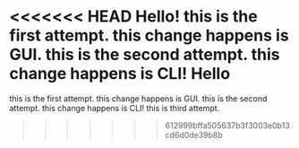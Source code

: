<<<<<<< HEAD
Hello! this is the first attempt. this change happens is GUI. this is the 
second attempt. this change happens is CLI! Hello
=======
this is the first attempt. this change happens is GUI.
this is the second attempt. this change happens is CLI!
this is third attempt.

>>>>>>> 612999bffa505637b3f3003e0b13cd6d0de39b8b
